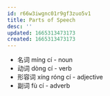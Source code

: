 ```yaml
---
id: r66w3iwgnc01r9gf3zuo5v1
title: Parts of Speech
desc: ''
updated: 1665313473173
created: 1665313473173
---
```


- 名词 míng cí - noun
- 动词 dòng cí - verb
- 形容词 xíng róng cí - adjective
- 副词 fù cí - adverb